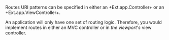 Routes URI patterns can be specified in either an +Ext.app.Controller+
or an +Ext.app.ViewController+. 

An application will only have one set of routing logic. Therefore, you would
implement routes in either an MVC controller or in *the viewport's* view controller.

